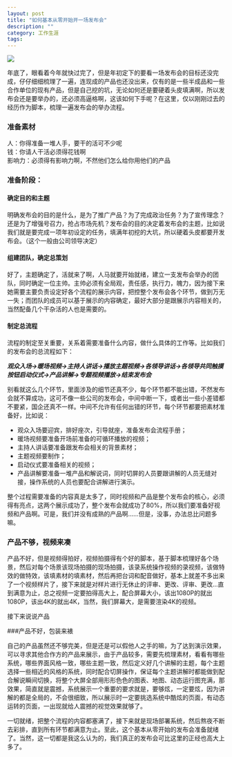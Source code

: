 ```yaml
---
layout: post
title: "如何基本从零开始开一场发布会"
description: ""
category: 工作生涯
tags: 
---
```


![](http://www.mojiaqin.cn/images/2016/1230/zhihui.png)   

年底了，眼看着今年就快过完了，但是年初定下的要看一场发布会的目标还没完成，仔仔细细梳理了一遍，连现成的产品也还没出来，仅有的是一些半成品和一些合作单位的现有产品，但是自己挖的坑，无论如何还是要硬着头皮填满啊，所以发布会还是要举办的，还必须高逼格啊，这该如何下手呢？在这里，仅以刚刚过去的经历作为脚本，梳理一遍发布会的举办流程。  
  
###  准备素材   
人：你得准备一堆人手，要干的活可不少呢  
钱：你请人干活必须得花钱啊  
影响力：必须得有影响力啊，不然他们怎么给你用他们的产品  

###   准备阶段：  
####  确定目的和主题 
  
明确发布会的目的是什么，是为了推广产品？为了完成政治任务？为了宣传理念？还是为了增强号召力，抢占市场先机？发布会的目的决定着发布会的主题，比如说我们就是要完成一项年初设定的任务，填满年初挖的大坑，所以硬着头皮都要开发布会。（这个一般由公司领导决定）    

####  组建团队，确定总策划  

好了，主题确定了，活就来了啊，人马就要开始就绪，建立一支发布会举办的团队，同时确定一位主帅。主帅必须有全局观，责任感，执行力，魄力，因为接下来她需要主要负责设定好各个流程的展示内容，把控整个发布会各个环节，做到万无一失；而团队的成员可以基于展示的内容确定，最好大部分是跟展示内容相关的，当然配备几个干杂活的人也是需要的。   
 
####  制定总流程  

流程的制定至关重要，关系着需要准备什么内容，做什么具体的工作等。比如我们的发布会的总流程如下：

*<b>观众入场->暖场视频->主持人讲话->播放主题视频->各领导讲话->各领导共同触摸按钮启动仪式->产品讲解->专题视频播放->结束发布会</b>*   

别看就这么几个环节，里面涉及的细节还真不少，每个环节都不能出错，不然发布会就不算成功，这可不像一些公司的发布会，中间中断一下，或者出一些小差错都不要紧，国企还真不一样。中间不允许有任何出错的环节，每个环节都要把素材准备好，比如说：  

- 观众入场要迎宾，排好座次，引导就座，准备发布会流程手册；  
- 暖场视频要准备开场前准备的可循环播放的视频；  
- 主持人讲话要准备跟发布会相关的背景素材；  
- 主题视频要制作；    
- 启动仪式要准备相关的视频；  
- 产品讲解要准备一堆产品和解说词，同时切屏的人员要跟讲解的人员无缝对接，操作系统的人员也要配合讲解进行演示。  

整个过程需要准备的内容真是太多了，同时视频和产品是整个发布会的核心，必须得有亮点，这两个展示成功了，整个发布会就成功了80%，所以我们要准备好视频和产品啊。可是，我们并没有成熟的产品啊......但是，没事，办法总比问题多嘛。

###  产品不够，视频来凑

产品不好，但是视频得拍好，视频拍摄得有个好的脚本，基于脚本梳理好各个场景，然后对每个场景该现场拍摄的现场拍摄，该录系统操作视频的录视频，该做特效的做特效，该填素材的填素材，然后再把台词和配音做好，基本上就差不多出来了一个视频样片了，接下来就是对样片进行无休止的评审、更改、评审、更改...直到满意为止，总之视频一定要拍得高大上，配合屏幕大小，该出1080P的就出1080P，该出4K的就出4K，当然，我们屏幕大，是需要渲染4K的视频。

接下来说说产品  

###产品不好，包装来裱
  
自己的产品虽然还不够完美，但是还是可以假他人之手的嘛，为了达到演示效果，可以寻求其他合作方的产品来展示，由于产品较多，需要先梳理素材，看看有哪些系统，哪些界面风格一致，哪些主题一致，然后定义好几个讲解的主题，每个主题选择一些相近的风格的系统，同时配合切屏操作，保证每个主题讲解时都能做到配合解说瞬间切换，将整个大屏全部用形形色色的图表、地图、动态运行图充满，那效果，简直就是震撼，系统展示一个重要的要求就是，要够炫，一定要炫，因为讲解的都是全局的，不会很细致，所以展示时一定要挑选系统中酷炫的页面，有动态运转的页面，一出现就给人震撼的视觉效果就够了。

一切就绪，把整个流程的内容都塞满了，接下来就是现场部署系统，然后熬夜不断去彩排，直到所有环节都满意为止。至此，这个基本从零开始的发布会准备就绪了。当然，这一切都是我这么认为的，我们真正的发布会可比这里的正经也高大上多了。
